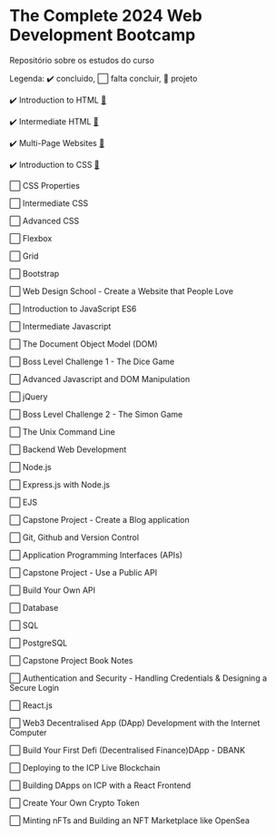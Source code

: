 # The Complete 2024 Web Development Bootcamp

Repositório sobre os estudos do curso

<p>Legenda: ✔️ concluido, ⬜ falta concluir, 📂 projeto </p>
 
<p>✔️ Introduction to HTML <a target="_blank" href="https://github.com/mnagahama/The-Complete-2024-Web-Development-Bootcamp/tree/main/01.Introduction%20to%20HTML/2.4%20Movie%20Ranking%20Project"> 📂</a></p>
<p>✔️ Intermediate HTML <a target="_blank" href="https://github.com/mnagahama/The-Complete-2024-Web-Development-Bootcamp/tree/main/02.Intermediate%20HTML/3.4%20Birthday%20Invite%20Project"> 📂</a></p>
<p>✔️ Multi-Page Websites <a target="_blank" href="https://github.com/mnagahama/The-Complete-2024-Web-Development-Bootcamp/tree/main/03.Multi-Page%20Websites/4.3%20HTML%20Porfolio%20Project"> 📂</a></p>
<p>✔️ Introduction to CSS <a target="_blank" href="https://github.com/mnagahama/The-Complete-2024-Web-Development-Bootcamp/tree/main/04.%20Introduction%20to%20CSS/5.4%2BColor%2BVocab%2BProject"> 📂</a></p>
<p>⬜ CSS Properties</p>
<p>⬜ Intermediate CSS</p>
<p>⬜ Advanced CSS</p>
<p>⬜ Flexbox</p>
<p>⬜ Grid</p>
<p>⬜ Bootstrap</p>
<p>⬜ Web Design School - Create a Website that People Love</p>
<p>⬜ Introduction to JavaScript ES6</p>
<p>⬜ Intermediate Javascript</p>
<p>⬜ The Document Object Model (DOM)</p>
<p>⬜ Boss Level Challenge 1 - The Dice Game</p>
<p>⬜ Advanced Javascript and DOM Manipulation</p>
<p>⬜ jQuery</p>
<p>⬜ Boss Level Challenge 2 - The Simon Game</p>
<p>⬜ The Unix Command Line</p>
<p>⬜ Backend Web Development</p>
<p>⬜ Node.js</p>
<p>⬜ Express.js with Node.js</p>
<p>⬜ EJS</p>
<p>⬜ Capstone Project - Create a Blog application</p>
<p>⬜ Git, Github and Version Control</p>
<p>⬜ Application Programming Interfaces (APIs)</p>
<p>⬜ Capstone Project - Use a Public API</p>
<p>⬜ Build Your Own API</p>
<p>⬜ Database</p>
<p>⬜ SQL</p>
<p>⬜ PostgreSQL</p>
<p>⬜ Capstone Project Book Notes</p>
<p>⬜ Authentication and Security - Handling Credentials & Designing a Secure Login</p>
<p>⬜ React.js</p>
<p>⬜ Web3 Decentralised App (DApp) Development with the Internet Computer</p>
<p>⬜ Build Your First Defi (Decentralised Finance)DApp - DBANK</p>
<p>⬜ Deploying to the ICP Live Blockchain</p>
<p>⬜ Building DApps on ICP with a React Frontend</p>
<p>⬜ Create Your Own Crypto Token</p>
<p>⬜ Minting nFTs and Building an NFT Marketplace like OpenSea</p>
